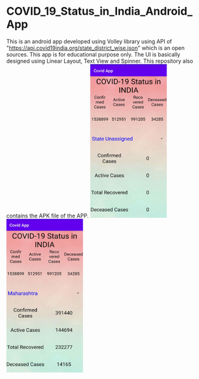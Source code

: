 # COVID_19_Status_in_India_Android_App
This is an android app developed using Volley library using API of "https://api.covid19india.org/state_district_wise.json" which is an open sources.
This app is for educational purpose only.
The UI is basically designed using Linear Layout, Text View and Spinner.
This repository also contains the APK file of the APP.
<img src="https://github.com/vivekdeat/COVID_19_Status_in_India_Android_App/blob/master/UI%202.jpg" alt="UI 1" width="200" height="400">
<img src="https://github.com/vivekdeat/COVID_19_Status_in_India_Android_App/blob/master/UI%201.jpg" alt="UI 2" width="200" height="400">
